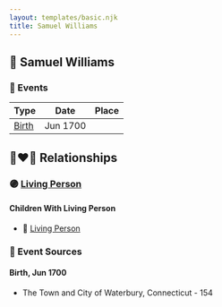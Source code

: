 ```yaml
---
layout: templates/basic.njk
title: Samuel Williams
---
```

## 🔵 Samuel Williams

### 📆 Events

Type | Date | Place
------ | ------ | ------
[Birth](#event-event-2) | Jun 1700 |

## 👩‍❤️‍👨 Relationships

### 🟣 [Living Person](/people/2/27215076)

#### Children With Living Person
* 🔵 [Living Person](/people/5/55971024)
### 📰 Event Sources

#### <a id="event-event-2"></a> Birth, Jun 1700
* The Town and City of Waterbury, Connecticut  - 154